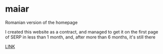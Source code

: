 # maiar
Romanian version of the homepage

I created this website as a contract, 
and managed to get it on the first page of SERP 
in less than 1 month, and, after more than 6 months,
it's still there

[LINK](https://maiar.ro)
